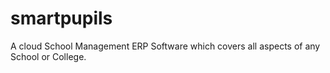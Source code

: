 # smartpupils
A cloud School Management ERP Software which covers all aspects of any School or College. 
